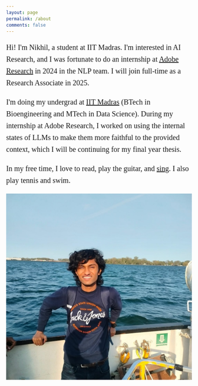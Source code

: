 ```yaml
---
layout: page
permalink: /about
comments: false
---
```


<div class="row justify-content-between">
  <div class="col-md-8 pr-5">
    <p class="custom-text">Hi! I'm Nikhil, a student at IIT Madras. I'm interested in AI Research, and I was fortunate to do an internship at  <a href="https://research.adobe.com/" target="_blank">Adobe Research</a> in 2024 in the NLP team. I will join full-time as a Research Associate in 2025.</p>
    <p class="custom-text">I'm doing my undergrad at <a href="https://www.iitm.ac.in/" target="_blank">IIT Madras</a> (BTech in Bioengineering and MTech in Data Science). During my internship at Adobe Research, I worked on using the internal states of LLMs to make them more faithful to the provided context, which I will be continuing for my final year thesis.</p>
    <p class="custom-text">In my free time, I love to read, play the guitar, and <a href="https://www.instagram.com/nikhilanand_music/" target="_blank">sing</a>. I also play tennis and swim.</p>
  </div>
  <div class="col-md-4">
    <img src="assets/images/pp_canada.jpeg" alt="Nikhil Anand" class="img-fluid">
    <div class="social-links mt-3 text-center">
    <a href="https://www.linkedin.com/in/nikhilanand1303/" target="_blank"><i class="fab fa-linkedin"></i></a>
    <a href="https://twitter.com/nikhilanand003" target="_blank"><i class="fab fa-twitter"></i></a>
    <a href="https://github.com/nikhilanand03" target="_blank"><i class="fab fa-github"></i></a>
    <a href="https://medium.com/@nikhilanandnj"><i class="fa-brands fa-medium"></i></a>
    <a href="mailto:nikhilanandnj@gmail.com"><i class="fas fa-envelope"></i></a>
    </div>

  </div>
  
</div>

<style>
  .custom-text {
    font-size: 1.25rem;
    /* font-family: 'Arial', sans-serif; */
    font-family: 'Georgia', serif;
    line-height: 1.6;
  }
  .social-links a {
    font-size: 2rem;
    margin-right: 15px;
    color: #333;
    text-decoration: none;
  }

  .social-links a:hover {
    color: #007bff;
  }

  .text-center {
    text-align: center; /* Centers the icons in the div */
  }
</style>

<!-- <div class="container">
  <div class="row justify-content-center">
    <div class="col-md-12 text-center mb-4">
      <img src="assets/images/pp.jpeg" alt="Nikhil Anand" class="img-fluid custom-img">
    </div>
  </div>
  <div class="row justify-content-center">
    <div class="col-md-8">
      <p>Hi! I'm Nikhil, a student at IIT Madras. I'm interested in AI Research, and I was fortunate to do an internship at Adobe Research in 2024 in the NLP team. I will join full-time as a Research Associate in 2025.</p>
      <p>I'm doing my undergrad at IIT Madras (BTech in Bioengineering and MTech in Data Science). My thesis is based on using Activation Steering to improve contextual faithfulness in LLMs.</p>
    </div>
  </div>
</div>

<style>
  .custom-img {
    max-width: 50%; /* Adjust as needed */
    height: auto;
  }
</style> -->
